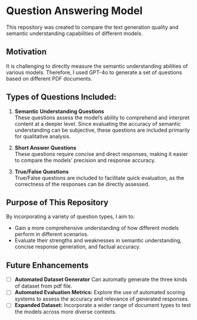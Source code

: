 # Question Answering Model
This repository was created to compare the text generation quality and semantic understanding capabilities of different models.

## Motivation
It is challenging to directly measure the semantic understanding abilities of various models. Therefore, I used GPT-4o to generate a set of questions based on different PDF documents.

## Types of Questions Included:
1. **Semantic Understanding Questions**  
   These questions assess the model’s ability to comprehend and interpret content at a deeper level. Since evaluating the accuracy of semantic understanding can be subjective, these questions are included primarily for qualitative analysis.

2. **Short Answer Questions**  
   These questions require concise and direct responses, making it easier to compare the models’ precision and response accuracy.

3. **True/False Questions**  
   True/False questions are included to facilitate quick evaluation, as the correctness of the responses can be directly assessed.

## Purpose of This Repository
By incorporating a variety of question types, I aim to:
- Gain a more comprehensive understanding of how different models perform in different scenarios.
- Evaluate their strengths and weaknesses in semantic understanding, concise response generation, and factual accuracy.

## Future Enhancements
- [ ] **Automated Dataset Generator** Can automatly generate the three kinds of dataset from pdf file.
- [ ] **Automated Evaluation Metrics:** Explore the use of automated scoring systems to assess the accuracy and relevance of generated responses.
- [ ] **Expanded Dataset:** Incorporate a wider range of document types to test the models across more diverse contexts.
